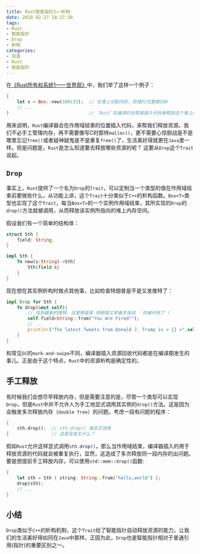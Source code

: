 ```yaml
---
title: Rust智能指针2——析构
date: 2018-02-27 18:27:38
tags:
- Rust
- 智能指针
- Drop
- 析构
categories:
- 风语
- Rust
- 智能指针
---
```


在[《Rust所有权系统1——世界观》](http://www.itminus.com/blog/2017/12/29/WindWhisper/Rust/%E6%89%80%E6%9C%89%E6%9D%83%E7%B3%BB%E7%BB%9F/%E6%89%80%E6%9C%89%E6%9D%83%E7%B3%BB%E7%BB%9F1%E2%80%94%E2%80%94%E4%B8%96%E7%95%8C%E8%A7%82/)中，我们举了这样一个例子：

```Rust
{
    let x = Box::new(100i32);  // 在堆上分配内存，存储32位整数100
    // ...
}                              // `Rust`在编译时会帮我插入代码来释放这个堆上内存
```
用来说明，`Rust`编译器会在作用域结束的位置插入代码，来帮我们释放资源。我们不必手工管理内存，再不需要像写C时那样`malloc()`，更不需要心惊胆战是不是哪里忘记`free()`或者疑神疑鬼是不是重复`free()`了，生活美好得就更在`Java`里一样。但是问题是，`Rust`是怎么知道要去释放哪些资源的呢？ 这要从`Drop`这个`Trait`说起。

<!--more-->

## `Drop` 
事实上，`Rust`提供了一个名为`Drop`的`Trait`，可以定制当一个类型的值在作用域结束前要做些什么，从功能上讲，这个`Trait`十分类似于`C++`的析构函数。`Box<T>`类型也实现了这个`Trait`，每当`Box<T>`的一个实例作用域结束，其所实现的`Drop`的`drop()`方法就被调用，从而释放该实例所指向的堆上内存空间。

假设我们有一个简单的结构体：
```Rust
struct Sth {
    field: String,
}

impl Sth {
    fn new(s:String)->Sth{
        Sth{field:s}
    }
}
```
现在想在其实例析构时做点其他事，比如检查特朗普是不是又发推特了：
```Rust
impl Drop for Sth {
    fn drop(&mut self){
        // 找到最新的推特，这里假装是 特朗普又举着手指说 ：你被开除了 ! 
        self.field=String::from("You Are Fired!");
        // ...
        println!("The latest Tweets from Donald J. Trump is < {} >",self.field);
    }
}
```
和常见`GC`的`mark-and-swipe`不同，编译器插入资源回收代码都是在编译期发生的事儿。正是由于这个特点，`Rust`中的资源析构是确定性的。

## 手工释放

有时候我们会想尽早释放内存，但是需要注意的是，尽管一个类型可以实现`Drop`，但是`Rust`中并不允许人为手工地显式调用其实例的`drop()`方法。这是因为会触发多次释放内存（`double free`）的问题。考虑一段有问题的程序：
```Rust
{
    sth.drop();  // sth.drop() 被显式调用
}                // 这里会发生什么？
```
假如`Rust`允许这样显式调用`sth.drop()`，那么当作用域结束，编译器插入的用于释放资源的代码就会被重复执行，显然，这造成了多次释放同一段内存的出问题。要是想提前手工释放内存，可以使用`std::mem::drop()`函数:
```Rust
{
    let sth = Sth { string: String::from("hello,world") };
    drop(sth);
    // ...
}
```

## 小结

`Drop`类似于`C++`的析构机制，这个`Trait`给了智能指针自动释放资源的能力，让我们的生活美好得如同在`Java`中那样。正因为此，`Drop`也是智能指针相对于普通引用(指针)的重要区别之一。
